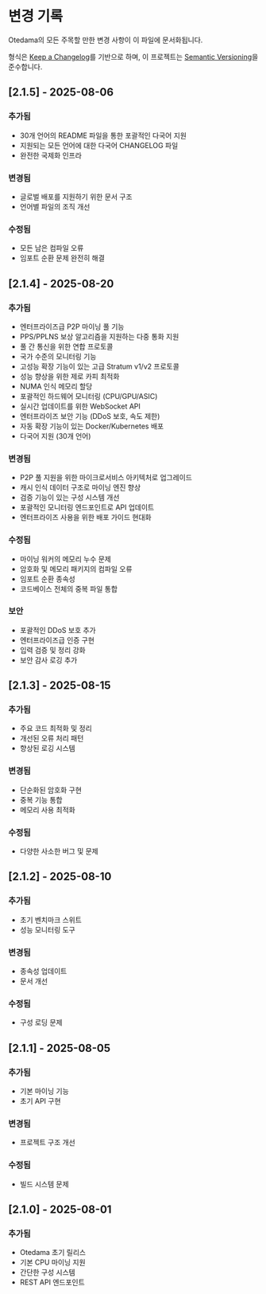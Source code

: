 # 변경 기록

Otedama의 모든 주목할 만한 변경 사항이 이 파일에 문서화됩니다.

형식은 [Keep a Changelog](https://keepachangelog.com/ko/1.0.0/)를 기반으로 하며,
이 프로젝트는 [Semantic Versioning](https://semver.org/lang/ko/)을 준수합니다.

## [2.1.5] - 2025-08-06

### 추가됨
- 30개 언어의 README 파일을 통한 포괄적인 다국어 지원
- 지원되는 모든 언어에 대한 다국어 CHANGELOG 파일
- 완전한 국제화 인프라

### 변경됨
- 글로벌 배포를 지원하기 위한 문서 구조
- 언어별 파일의 조직 개선

### 수정됨
- 모든 남은 컴파일 오류
- 임포트 순환 문제 완전히 해결

## [2.1.4] - 2025-08-20

### 추가됨
- 엔터프라이즈급 P2P 마이닝 풀 기능
- PPS/PPLNS 보상 알고리즘을 지원하는 다중 통화 지원
- 풀 간 통신을 위한 연합 프로토콜
- 국가 수준의 모니터링 기능
- 고성능 확장 기능이 있는 고급 Stratum v1/v2 프로토콜
- 성능 향상을 위한 제로 카피 최적화
- NUMA 인식 메모리 할당
- 포괄적인 하드웨어 모니터링 (CPU/GPU/ASIC)
- 실시간 업데이트를 위한 WebSocket API
- 엔터프라이즈 보안 기능 (DDoS 보호, 속도 제한)
- 자동 확장 기능이 있는 Docker/Kubernetes 배포
- 다국어 지원 (30개 언어)

### 변경됨
- P2P 풀 지원을 위한 마이크로서비스 아키텍처로 업그레이드
- 캐시 인식 데이터 구조로 마이닝 엔진 향상
- 검증 기능이 있는 구성 시스템 개선
- 포괄적인 모니터링 엔드포인트로 API 업데이트
- 엔터프라이즈 사용을 위한 배포 가이드 현대화

### 수정됨
- 마이닝 워커의 메모리 누수 문제
- 암호화 및 메모리 패키지의 컴파일 오류
- 임포트 순환 종속성
- 코드베이스 전체의 중복 파일 통합

### 보안
- 포괄적인 DDoS 보호 추가
- 엔터프라이즈급 인증 구현
- 입력 검증 및 정리 강화
- 보안 감사 로깅 추가

## [2.1.3] - 2025-08-15

### 추가됨
- 주요 코드 최적화 및 정리
- 개선된 오류 처리 패턴
- 향상된 로깅 시스템

### 변경됨
- 단순화된 암호화 구현
- 중복 기능 통합
- 메모리 사용 최적화

### 수정됨
- 다양한 사소한 버그 및 문제

## [2.1.2] - 2025-08-10

### 추가됨
- 초기 벤치마크 스위트
- 성능 모니터링 도구

### 변경됨
- 종속성 업데이트
- 문서 개선

### 수정됨
- 구성 로딩 문제

## [2.1.1] - 2025-08-05

### 추가됨
- 기본 마이닝 기능
- 초기 API 구현

### 변경됨
- 프로젝트 구조 개선

### 수정됨
- 빌드 시스템 문제

## [2.1.0] - 2025-08-01

### 추가됨
- Otedama 초기 릴리스
- 기본 CPU 마이닝 지원
- 간단한 구성 시스템
- REST API 엔드포인트